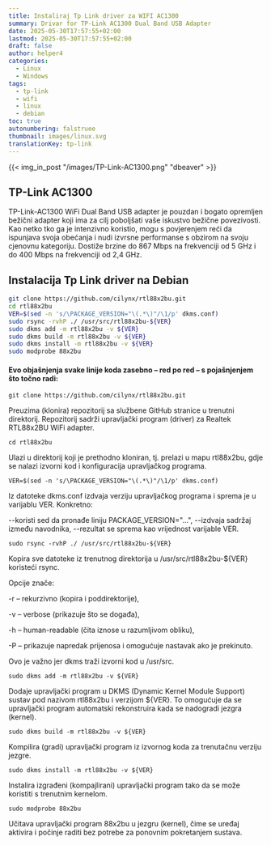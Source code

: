```yaml
---
title: Instaliraj Tp Link driver za WIFI AC1300
summary: Drivar for TP-Link AC1300 Dual Band USB Adapter
date: 2025-05-30T17:57:55+02:00
lastmod: 2025-05-30T17:57:55+02:00
draft: false
author: helper4
categories:
  - Linux
  - Windows
tags:
  - tp-link
  - wifi
  - linux
  - debian
toc: true
autonumbering: falstruee 
thumbnail: images/linux.svg
translationKey: tp-link
---
```



{{< img_in_post "/images/TP-Link-AC1300.png" "dbeaver" >}}



## TP-Link AC1300

TP-Link-AC1300 WiFi Dual Band USB adapter je pouzdan i bogato opremljen bežični adapter koji ima za cilj poboljšati vaše iskustvo bežične povezivosti. Kao netko tko ga je intenzivno koristio, mogu s povjerenjem reći da ispunjava svoja obećanja i nudi izvrsne performanse s obzirom na svoju cjenovnu kategoriju. Dostiže brzine do 867 Mbps na frekvenciji od 5 GHz i do 400 Mbps na frekvenciji od 2,4 GHz.

## Instalacija Tp Link driver na Debian

```bash
git clone https://github.com/cilynx/rtl88x2bu.git
cd rtl88x2bu
VER=$(sed -n 's/\PACKAGE_VERSION="\(.*\)"/\1/p' dkms.conf)
sudo rsync -rvhP ./ /usr/src/rtl88x2bu-${VER}
sudo dkms add -m rtl88x2bu -v ${VER}
sudo dkms build -m rtl88x2bu -v ${VER}
sudo dkms install -m rtl88x2bu -v ${VER}
sudo modprobe 88x2bu

```




#### Evo objašnjenja svake linije koda zasebno – red po red – s pojašnjenjem što točno radi:

`git clone https://github.com/cilynx/rtl88x2bu.git`

Preuzima (klonira) repozitorij sa službene GitHub stranice u trenutni direktorij. Repozitorij sadrži upravljački program (driver) za Realtek RTL88x2BU WiFi adapter.

`cd rtl88x2bu`

Ulazi u direktorij koji je prethodno kloniran, tj. prelazi u mapu rtl88x2bu, gdje se nalazi izvorni kod i konfiguracija upravljačkog programa.

`VER=$(sed -n 's/\PACKAGE_VERSION="\(.*\)"/\1/p' dkms.conf)`

Iz datoteke dkms.conf izdvaja verziju upravljačkog programa i sprema je u varijablu VER.
Konkretno:

  --koristi sed da pronađe liniju PACKAGE_VERSION="...",
  --izdvaja sadržaj između navodnika,
  --rezultat se sprema kao vrijednost varijable VER.

`sudo rsync -rvhP ./ /usr/src/rtl88x2bu-${VER}`

Kopira sve datoteke iz trenutnog direktorija u /usr/src/rtl88x2bu-${VER} koristeći rsync.

Opcije znače:

  -r – rekurzivno (kopira i poddirektorije),

  -v – verbose (prikazuje što se događa),

  -h – human-readable (čita iznose u razumljivom obliku),

  -P – prikazuje napredak prijenosa i omogućuje nastavak ako je prekinuto.

Ovo je važno jer dkms traži izvorni kod u /usr/src.

`sudo dkms add -m rtl88x2bu -v ${VER}`

Dodaje upravljački program u DKMS (Dynamic Kernel Module Support) sustav pod nazivom rtl88x2bu i verzijom ${VER}.
To omogućuje da se upravljački program automatski rekonstruira kada se nadogradi jezgra (kernel).

`sudo dkms build -m rtl88x2bu -v ${VER}`

Kompilira (gradi) upravljački program iz izvornog koda za trenutačnu verziju jezgre.

`sudo dkms install -m rtl88x2bu -v ${VER}`

Instalira izgrađeni (kompajlirani) upravljački program tako da se može koristiti s trenutnim kernelom.

`sudo modprobe 88x2bu`

Učitava upravljački program 88x2bu u jezgru (kernel), čime se uređaj aktivira i počinje raditi bez potrebe za ponovnim pokretanjem sustava.


